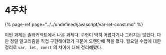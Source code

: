 # 4주차

{% page-ref page="../../undefined/javascript/var-let-const.md" %}

이번 과제는 솔라커넥트에서 나온 과제다. 구현이 딱히 어렵다거나 그러지는 않았다. 다만 정렬 알고리즘을 직접 구현해야했기 때문에 오랜만에 책을 폈다. 월요일 수업에 대한 정리로 `var, let, const` 의 차이에 대해 정리해봤다.

